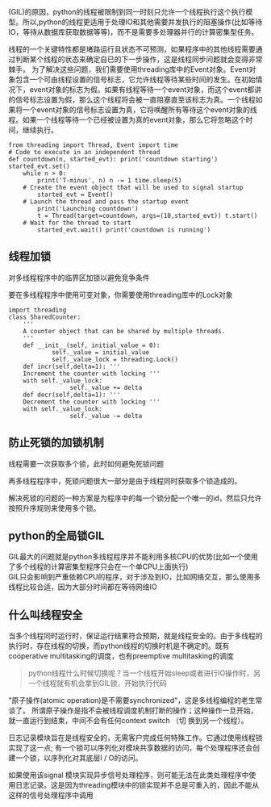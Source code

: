 (GIL)的原因，python的线程被限制到同一时刻只允许一个线程执行这个执行模型。所以,python的线程更适用于处理IO和其他需要并发执行的阻塞操作(比如等待IO，等待从数据库获取数据等等)，而不是需要多处理器并行的计算密集型任务。



线程的一个关键特性都是堵路运行且状态不可预测，如果程序中的其他线程需要通过判断某个线程的状态来确定自已的下一步操作，这是线程同步问题就会变得非常棘手。
为了解决这些问题，我们需要使用threading库中的Event对象。Event对象包含一个可由线程设置的信号标志，它允许线程等待某些时间的发生。在初始情况下，event对象的标志为假。如果有线程等待一个event对象，而这个event都讲的信号标志设置为假，那么这个线程将会被一直阻塞直至该标志为真。一个线程如果将一个event对象的信号标志设置为真，它将唤醒所有等待这个event对象的线程。如果一个线程等待一个已经被设置为真的event对象，那么它将忽略这个时间，继续执行。
```
from threading import Thread, Event import time
# Code to execute in an independent thread
def countdown(n, started_evt): print('countdown starting') started_evt.set()
    while n > 0:
        print('T-minus', n) n -= 1 time.sleep(5)
    # Create the event object that will be used to signal startup
        started_evt = Event()
    # Launch the thread and pass the startup event
        print('Launching countdown')
        t = Thread(target=countdown, args=(10,started_evt)) t.start()
    # Wait for the thread to start
        started_evt.wait() print('countdown is running')
```



## 线程加锁
对多线程程序中的临界区加锁以避免竞争条件

要在多线程程序中使用可变对象，你需要使用threading库中的Lock对象

```
import threading
class SharedCounter: 
    '''
    A counter object that can be shared by multiple threads. 
    '''
    def __init__(self, initial_value = 0):
            self._value = initial_value
            self._value_lock = threading.Lock()
    def incr(self,delta=1): '''
    Increment the counter with locking '''
    with self._value_lock:
                 self._value += delta
    def decr(self,delta=1): '''
    Decrement the counter with locking '''
    with self._value_lock:
                 self._value -= delta
```


## 防止死锁的加锁机制
线程需要一次获取多个锁，此时如何避免死锁问题

再多线程程序中，死锁问题很大一部分是由于线程同时获取多个锁造成的。

解决死锁的问题的一种方案是为程序中的每一个锁分配一个唯一的id，然后只允许按照升序规则来使用多个锁。



## python的全局锁GIL

GIL最大的问题就是python多线程程序并不能利用多核CPU的优势(比如一个使用了多个线程的计算密集型程序只会在一个单CPU上面执行)  
GIL只会影响到严重依赖CPU的程序，对于涉及到IO，比如网络交互，那么使用多线程比较合适，因为大部分时间都在等待网络IO


## 什么叫线程安全

当多个线程同时运行时，保证运行结果符合预期，就是线程安全的。由于多线程的执行时，存在线程的切换，而python线程的切换时机是不确定的。既有cooperative multitasking的调度，也有preemptive multitasking的调度
>python线程什么时候切换呢？当一个线程开始sleep或者进行IO操作时，另一个线程就有机会拿到GIL锁，开始执行代码

"原子操作(atomic operation)是不需要synchronized"，这是多线程编程的老生常谈了。 所谓原子操作是指不会被线程调度机制打断的操作；这种操作一旦开始，就一直运行到结束，中间不会有任何context switch （切 换到另一个线程）。

日志记录模块旨在是线程安全的，无需客户完成任何特殊工作。它通过使用线程锁实现了这一点; 有一个锁可以序列化对模块共享数据的访问，每个处理程序还会创建一个锁，以序列化对其底层I / O的访问。

如果使用该signal 模块实现异步信号处理程序，则可能无法在此类处理程序中使用日志记录。这是因为threading模块中的锁实现并不总是可重入的，因此不能从这样的信号处理程序中调用
